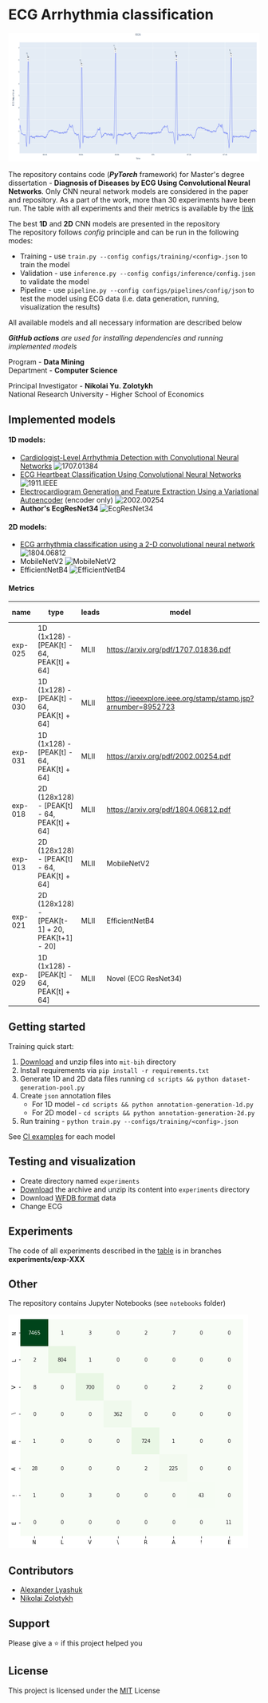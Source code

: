 # ECG Arrhythmia classification

![image](etc/pipeline-viz.png)

The repository contains code (***PyTorch*** framework) for Master's degree dissertation  - 
**Diagnosis of Diseases by ECG Using Convolutional Neural Networks**.
Only CNN neural network models are considered in the paper and repository. 
As a part of the work, more than 30 experiments have been run. 
The table with all experiments and their metrics is available by the [link](https://docs.google.com/spreadsheets/d/159OjSlXuItvngeQwBxC5NaQbU9PjaMN4mY--bX26m1o)

The best **1D** and **2D** CNN models are presented in the repository  
The repository follows *config* principle and can be run in the following modes:
- Training - use `train.py --config configs/training/<config>.json` to train the model
- Validation - use `inference.py --config configs/inference/config.json` to validate the model
- Pipeline - use `pipeline.py --config configs/pipelines/config/json` to test the model using ECG data (i.e. data generation, running, visualization the results)

All available models and all necessary information are described below

***GitHub actions** are used for installing dependencies and running implemented models*

Program - **Data Mining**  
Department - **Computer Science**

Principal Investigator - **Nikolai Yu. Zolotykh**  
National Research University - Higher School of Economics


## Implemented models

#### 1D models:

- [Cardiologist-Level Arrhythmia Detection with Convolutional Neural Networks](https://arxiv.org/abs/1707.01836) ![1707.01384](https://github.com/lxdv/ecg-classification/workflows/1707.01384/badge.svg)
- [ECG Heartbeat Classification Using Convolutional Neural Networks](https://ieeexplore.ieee.org/stamp/stamp.jsp?arnumber=8952723) ![1911.IEEE](https://github.com/lxdv/ecg-classification/workflows/1911.IEEE/badge.svg)
- [Electrocardiogram Generation and Feature Extraction Using a Variational Autoencoder](https://arxiv.org/pdf/2002.00254.pdf) (encoder only) ![2002.00254](https://github.com/lxdv/ecg-classification/workflows/2002.00254/badge.svg)
- **Author's EcgResNet34** ![EcgResNet34](https://github.com/lxdv/ecg-classification/workflows/EcgResNet34/badge.svg)

#### 2D models:

- [ECG arrhythmia classification using a 2-D convolutional neural network](https://arxiv.org/abs/1804.06812) ![1804.06812](https://github.com/lxdv/ecg-classification/workflows/1804.06812/badge.svg)
- MobileNetV2 ![MobileNetV2](https://github.com/lxdv/ecg-classification/workflows/MobileNetV2/badge.svg)
- EfficientNetB4 ![EfficientNetB4](https://github.com/lxdv/ecg-classification/workflows/EfficientNetB4/badge.svg)


#### Metrics

|  **name** | **type** | **leads** | **model** | **accuracy** | **val loss** | **epoch** | **batch** | **lr_optim** |
| --- | --- | --- | --- | --- | --- | --- | --- | --- |
|  exp-025 | 1D (1x128) - [PEAK[t] - 64, PEAK[t] + 64] | MLII | https://arxiv.org/pdf/1707.01836.pdf | 0,9827 | 0,0726 | 19 | 128 | 0,001 (Adam ) |
|  exp-030 | 1D (1x128) - [PEAK[t] - 64, PEAK[t] + 64] | MLII | https://ieeexplore.ieee.org/stamp/stamp.jsp?arnumber=8952723 | 0,9864 | 1,5 | 509 | 128 | 0,001 (Adam ) |
|  exp-031 | 1D (1x128) - [PEAK[t] - 64, PEAK[t] + 64] | MLII | https://arxiv.org/pdf/2002.00254.pdf | 0,9886 | 0,15 | 645 | 128 | 0,001 (Adam ) |
|  exp-018 | 2D (128x128) - [PEAK[t] - 64, PEAK[t] + 64] | MLII | https://arxiv.org/pdf/1804.06812.pdf | 0,9920 | 0,1 | 76 | 64 | 0,001 (Adam / 0.95 decay every 1k iter) |
|  exp-013 | 2D (128x128) - [PEAK[t] - 64, PEAK[t] + 64] | MLII | MobileNetV2 | 0,9934 | 0,088 | 251 | 128 | 0,001 (Adam ) |
|  exp-021 | 2D (128x128) - [PEAK[t-1] + 20, PEAK[t+1] - 20] | MLII | EfficientNetB4 | 0,9935 | 0,062 | 154 | 128 | 0,001 (Adam ) |
|  exp-029 | 1D (1x128) - [PEAK[t] - 64, PEAK[t] + 64] | MLII | Novel (ECG ResNet34) | **0,9938** | **0,0500** | 634 | 128 | 0,001 (Adam ) |

## Getting started

Training quick start:

1. [Download](https://storage.googleapis.com/mitdb-1.0.0.physionet.org/mit-bih-arrhythmia-database-1.0.0.zip) 
and unzip files into `mit-bih` directory
2. Install requirements via `pip install -r requirements.txt`
3. Generate 1D and 2D data files running `cd scripts && python dataset-generation-pool.py`
4. Create `json` annotation files
    - For 1D model - `cd scripts && python annotation-generation-1d.py`
    - For 2D model - `cd scripts && python annotation-generation-2d.py`
5. Run training - `python train.py --configs/training/<config>.json`
        
See [CI examples](https://github.com/lxdv/ecg-classification/actions) for each model


## Testing and visualization

- Create directory named `experiments`
- [Download](https://drive.google.com/open?id=1AGqImGEXxdMqNu1Q_MtXGSzyHV4ge6el) the archive and unzip its content into `experiments` directory
- Download [WFDB format](https://www.physionet.org/physiotools/wpg/wpg_35.htm) data
- Change ECG


## Experiments

The code of all experiments described in the [table](https://docs.google.com/spreadsheets/d/159OjSlXuItvngeQwBxC5NaQbU9PjaMN4mY--bX26m1o)
is in branches **experiments/exp-XXX**

## Other

The repository contains Jupyter Notebooks (see `notebooks` folder)

![image](etc/confusion-matrix.png)


## Contributors

* [Alexander Lyashuk](mailto:lyashuk.me@gmail.com)
* [Nikolai Zolotykh](mailto:nikolai.zolotykh@gmail.com)

## Support

Please give a ⭐️ if this project helped you


## License
This project is licensed under the [MIT](LICENCE) License
